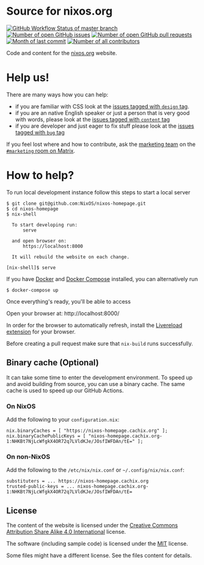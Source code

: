 # Source for nixos.org

[![GitHub Workflow Status of master branch](https://img.shields.io/github/workflow/status/nixos/nixos-homepage/Build%20&%20Deploy%20to%20Netlify?style=flat)](https://github.com/NixOS/nixos-homepage/actions?query=workflow%3A%22Build+%26+Deploy+to+Netlify%22) [![Number of open GitHub issues](https://img.shields.io/github/issues/nixos/nixos-homepage?style=flat&color=red)](https://github.com/nixos/nixos-homepage/issues) [![Number of open GitHub pull requests](https://img.shields.io/github/issues-pr/nixos/nixos-homepage?style=flat&color=blue)](https://github.com/nixos/nixos-homepage/pulls) [![Month of last commit](https://img.shields.io/github/last-commit/NixOS/nixos-homepage?style=flat)](https://github.com/NixOS/nixos-homepage/commits/master) [![Number of all contributors](https://img.shields.io/badge/all_contributors-10-orange.svg?style=flat)](https://github.com/nixos/nixos-homepage#how-to-help)

Code and content for the [nixos.org](https://nixos.org) website.


# Help us!

There are many ways how you can help:

- if you are familiar with CSS look at the [issues tagged with `design` tag](https://github.com/NixOS/nixos-homepage/issues?q=is%3Aissue+is%3Aopen+label%3Adesign).
- if you are an native English speaker or just a person that is very good with words, please look at the [issues tagged with `content` tag](https://github.com/NixOS/nixos-homepage/issues?q=is%3Aissue+is%3Aopen+label%3Acontent)
- if you are developer and just eager to fix stuff please look at the [issues tagged with `bug` tag](https://github.com/NixOS/nixos-homepage/issues?q=is%3Aissue+is%3Aopen+label%3Abug)

If you feel lost where and how to contribute, ask the [marketing team](https://nixos.org/community/teams/marketing.html) on the [`#marketing` room on Matrix](https://matrix.to/#/#marketing:nixos.org).


# How to help?

To run local development instance follow this steps to start a local server

    $ git clone git@github.com:NixOS/nixos-homepage.git
    $ cd nixos-homepage
    $ nix-shell

      To start developing run:
          serve

      and open browser on:
          https://localhost:8000

      It will rebuild the website on each change.

    [nix-shell]$ serve

If you have [Docker] and [Docker Compose] installed, you can alternatively run

    $ docker-compose up

Once everything's ready, you'll be able to access 

Open your browser at: http://localhost:8000/

In order for the browser to automatically refresh, install the [Livereload extension](http://livereload.com/extensions/) for your browser.

Before creating a pull request make sure that `nix-build` runs successfully.

[Docker]: https://docs.docker.com/get-docker/
[Docker Compose]: https://docs.docker.com/compose/install/  

## Binary cache (Optional)

It can take some time to enter the development environment. To speed up and avoid building from source, you can use a binary cache. The same cache is used to speed up our GitHub Actions.

### On NixOS

Add the following to your `configuration.nix`:

```
nix.binaryCaches = [ "https://nixos-homepage.cachix.org" ];
nix.binaryCachePublicKeys = [ "nixos-homepage.cachix.org-1:NHKBt7NjLcWfgkX4OR72q7LVldKJe/JOsfIWFDAn/tE=" ];
```

### On non-NixOS

Add the following to the `/etc/nix/nix.conf` or `~/.config/nix/nix.conf`:

```
substituters = ... https://nixos-homepage.cachix.org
trusted-public-keys = ... nixos-homepage.cachix.org-1:NHKBt7NjLcWfgkX4OR72q7LVldKJe/JOsfIWFDAn/tE=
```


## License

The content of the website is licensed under the [Creative Commons Attribution Share Alike 4.0 International](LICENSES/CC-BY-SA-4.0.txt) license.

The software (including sample code) is licensed under the [MIT](LICENSES/MIT.txt) license.

Some files might have a different license. See the files content for details.
